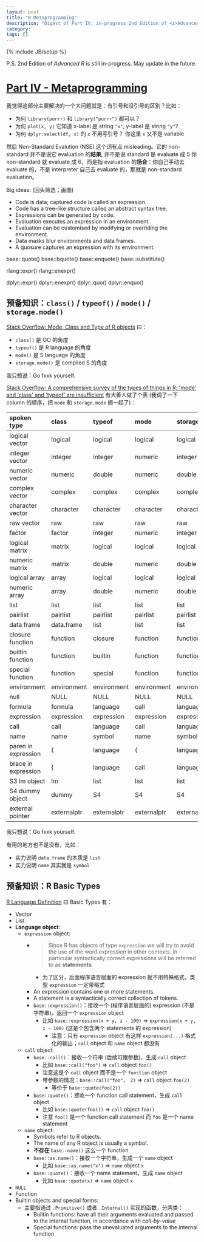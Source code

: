 ```yaml
---
layout: post
title: "R Metaprogramming"
description: "Digest of Part IV, in-progress 2nd Edition of <i>Advanced R</i>"
category: 
tags: []
---
```

{% include JB/setup %}

P.S. 2nd Edition of _Advanced R_ is still in-progress. May update in the future.

# [Part IV - Metaprogramming](https://adv-r.hadley.nz/meta.html)

我觉得这部分主要解决的一个大问题就是：有引号和没引号的区别？比如：

- 为何 `library(purrr)` 和 `library("purrr")` 都可以？
- 为何 `plot(x, y)` 它知道 x-label 是 string `"x"`, y-label 是 string `"y"`?
- 为何 `dplyr:select(df, x)` 的 `x` 不用写引号？ 你这里 `x` 又不是 variable

然后 Non-Standard Evalution (NSE) 这个词有点 misleading。它的 non-standard 并不是说它 evaluation 的**结果**, 并不是说 standard 是 evaluate 成 5 你 non-standard 就 evaluate 成 6，而是指 evaluation 的**场合**：你自己手动去 evaluate 的，不是 interpreter 自己去 evaluate 的，那就是 non-standard evaluation。

Big ideas: (回头筛选；画图)

* Code is data; captured code is called an expression.
* Code has a tree-like structure called an abstract syntax tree.
* Expressions can be generated by code.
* Evaluation executes an expression in an environment.
* Evaluation can be customised by modifying or overriding the environment.
* Data masks blur environments and data frames.
* A quosure captures an expression with its environment.

base::quote()
base::bquote()
base::enquote()
base::substitute()

rlang::expr()
rlang::enexpr()

dplyr::expr()
dplyr::enexpr()
dplyr::quo()
dplyr::enquo()

## 预备知识：`class()` / `typeof()` / `mode()` / `storage.mode()`

[Stack Overflow: Mode, Class and Type of R objects](https://stats.stackexchange.com/a/3213) 曰：

- `class()` 是 OO 的角度
- `typeof()` 是 R language 的角度
- `mode()` 是 S language 的角度
- `storage.mode()` 是 compiled S 的角度

我只想说：Go fxxk yourself.

[Stack Overflow: A comprehensive survey of the types of things in R; 'mode' and 'class' and 'typeof' are insufficient](https://stackoverflow.com/a/40171527) 有大善人做了个表 (我调了一下 column 的顺序，把 `mode` 和 `storage.mode` 搁一起了)：


|spoken type         |class       |typeof      |mode        |storage.mode |
|:-------------------|:-----------|:-----------|:-----------|:------------|
|logical vector      |logical     |logical     |logical     |logical      |
|integer vector      |integer     |integer     |numeric     |integer      |
|numeric vector      |numeric     |double      |numeric     |double       |
|complex vector      |complex     |complex     |complex     |complex      |
|character vector    |character   |character   |character   |character    |
|raw vector          |raw         |raw         |raw         |raw          |
|factor              |factor      |integer     |numeric     |integer      |
|logical matrix      |matrix      |logical     |logical     |logical      |
|numeric matrix      |matrix      |double      |numeric     |double       |
|logical array       |array       |logical     |logical     |logical      |
|numeric array       |array       |double      |numeric     |double       |
|list                |list        |list        |list        |list         |
|pairlist            |pairlist    |pairlist    |pairlist    |pairlist     |
|data frame          |data.frame  |list        |list        |list         |
|closure function    |function    |closure     |function    |function     |
|builtin function    |function    |builtin     |function    |function     |
|special function    |function    |special     |function    |function     |
|environment         |environment |environment |environment |environment  |
|null                |NULL        |NULL        |NULL        |NULL         |
|formula             |formula     |language    |call        |language     |
|expression          |expression  |expression  |expression  |expression   |
|call                |call        |language    |call        |language     |
|name                |name        |symbol      |name        |symbol       |
|paren in expression |(           |language    |(           |language     |
|brace in expression |{           |language    |call        |language     |
|S3 lm object        |lm          |list        |list        |list         |
|S4 dummy object     |dummy       |S4          |S4          |S4           |
|external pointer    |externalptr |externalptr |externalptr |externalptr  |

我只想说：Go fxxk yourself.

有用的地方也不是没有，比如：

- 实力说明 `data.frame` 的本质是 `list`
- 实力说明 `name` 其实就是 `symbol`

## 预备知识：R Basic Types

[R Language Definition](https://cran.r-project.org/doc/manuals/r-patched/R-lang.html#Basic-types) 曰 Basic Types 有：

- Vector
- List
- **Language object**:
    - `expression` object:
        - > Since R has objects of type `expression` we will try to avoid the use of the word expression in other contexts. In particular syntactically correct expressions will be referred to as **statements**.
            - 为了区分，后面程序语言层面的 expression 就不用特殊格式，类型 `expression` 一定带格式
        - An expression contains one or more statements. 
        - A statement is a syntactically correct collection of tokens. 
        - `base::expression()`：接收一个 (程序语言层面的) expression (不是字符串)，返回一个 `expression` object
            - 比如 `base::expression(x + y, z - 100)` $\Rightarrow$ `expression(x + y, z - 100)` (这是个包含两个 statements 的 expression)
                - 注意：只有 `expression` object 有这样 `expression(...)` 格式化的输出；`call` object 和 `name` object 都没有
    - `call` object:
        - `base::call()`：接收一个符串 (后续可跟参数)，生成 `call` object 
            - 比如 `base::call("foo")` $\Rightarrow$ `call` object `foo()`
            - 注意这是个 `call` object 而不是一个 `function` object
            - 带参数的情况：`base::call("foo"， 2)` $\Rightarrow$ `call` object `foo(2)`
                - 等价于 `base::quote(foo(2))`
        - `base::quote()`：接收一个 function call statement，生成 `call` object 
            - 比如 `base::quote(foo())` $\Rightarrow$ `call` object `foo()`
            - 注意 `foo()` 是一个 function call statement 而 `foo` 是一个 name statement
    - `name` object:
        - Symbols refer to R objects. 
        - The name of any R object is usually a symbol. 
        - **不存在** `base::name()` 这么一个 function
        - `base::as.name()`：接收一个字符串，生成一个 `name` object 
            - 比如 `base::as.name("x")` $\Rightarrow$ `name` object `x`
        - `base::quote()`：接收一个 name statement，生成 `name` object 
            - 比如 `base::quote(x)` $\Rightarrow$ `name` object `x`
- `NULL`
- Function
- Builtin objects and special forms:
    - 主要指通过 `.Primitive()` 或者 `.Internal()` 实现的函数，分两类：
        - Builtin functions: have all their arguments evaluated and passed to the internal function, in accordance with _call-by-value_
        - Special functions: pass the unevaluated arguments to the internal function
   

